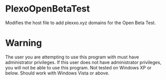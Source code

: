 # PlexoOpenBetaTest
Modifies the host file to add plexxo.xyz domains for the Open Beta Test.

# Warning
The user you are attempting to use this program with must have administrator privileges. If this user does not have administrator privileges, you will not be able to use this program. Not tested on Windows XP or below. Should work with Windows Vista or above.
